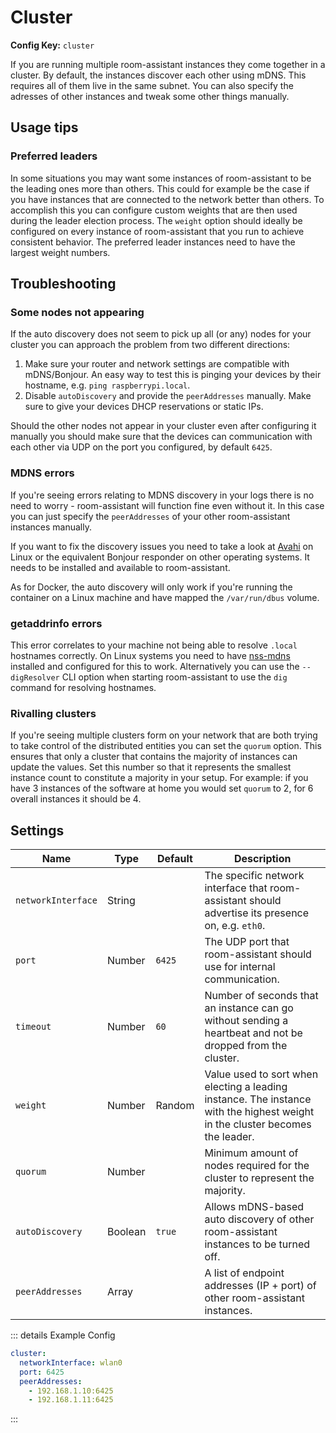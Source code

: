 # Cluster

**Config Key:** `cluster`

If you are running multiple room-assistant instances they come together in a cluster. By default, the instances discover each other using mDNS. This requires all of them live in the same subnet. You can also specify the adresses of other instances and tweak some other things manually.

## Usage tips

### Preferred leaders

In some situations you may want some instances of room-assistant to be the leading ones more than others. This could for example be the case if you have instances that are connected to the network better than others. To accomplish this you can configure custom weights that are then used during the leader election process. The `weight` option should ideally be configured on every instance of room-assistant that you run to achieve consistent behavior. The preferred leader instances need to have the largest weight numbers.

## Troubleshooting

### Some nodes not appearing

If the auto discovery does not seem to pick up all (or any) nodes for your cluster you can approach the problem from two different directions:

1. Make sure your router and network settings are compatible with mDNS/Bonjour. An easy way to test this is pinging your devices by their hostname, e.g. `ping raspberrypi.local`.
2. Disable `autoDiscovery` and provide the `peerAddresses` manually. Make sure to give your devices DHCP reservations or static IPs.

Should the other nodes not appear in your cluster even after configuring it manually you should make sure that the devices can communication with each other via UDP on the port you configured, by default `6425`.

### MDNS errors

If you're seeing errors relating to MDNS discovery in your logs there is no need to worry - room-assistant will function fine even without it. In this case you can just specify the `peerAddresses` of your other room-assistant instances manually.

If you want to fix the discovery issues you need to take a look at [Avahi](http://avahi.org) on Linux or the equivalent Bonjour responder on other operating systems. It needs to be installed and available to room-assistant.

As for Docker, the auto discovery will only work if you're running the container on a Linux machine and have mapped the `/var/run/dbus` volume.

### getaddrinfo errors

This error correlates to your machine not being able to resolve `.local` hostnames correctly. On Linux systems you need to have [nss-mdns](http://0pointer.de/lennart/projects/nss-mdns/) installed and configured for this to work. Alternatively you can use the `--digResolver` CLI option when starting room-assistant to use the `dig` command for resolving hostnames.

### Rivalling clusters

If you're seeing multiple clusters form on your network that are both trying to take control of the distributed entities you can set the `quorum` option. This ensures that only a cluster that contains the majority of instances can update the values. Set this number so that it represents the smallest instance count to constitute a majority in your setup. For example: if you have 3 instances of the software at home you would set `quorum` to 2, for 6 overall instances it should be 4.

## Settings

| Name               | Type    | Default | Description                                                  |
| ------------------ | ------- | ------- | ------------------------------------------------------------ |
| `networkInterface` | String  |         | The specific network interface that room-assistant should advertise its presence on, e.g. `eth0`. |
| `port`             | Number  | `6425`  | The UDP port that room-assistant should use for internal communication. |
| `timeout`          | Number  | `60`    | Number of seconds that an instance can go without sending a heartbeat and not be dropped from the cluster. |
| `weight`           | Number  | Random  | Value used to sort when electing a leading instance. The instance with the highest weight in the cluster becomes the leader. |
| `quorum`           | Number  |         | Minimum amount of nodes required for the cluster to represent the majority. |
| `autoDiscovery`    | Boolean | `true`  | Allows mDNS-based auto discovery of other room-assistant instances to be turned off. |
| `peerAddresses`    | Array   |         | A list of endpoint addresses (IP + port) of other room-assistant instances. |

::: details Example Config

```yaml
cluster:
  networkInterface: wlan0
  port: 6425
  peerAddresses:
    - 192.168.1.10:6425
    - 192.168.1.11:6425
```

:::

